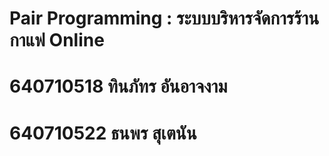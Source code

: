 # Pair Programming : ระบบบริหารจัดการร้านกาแฟ Online

# **640710518 ทินภัทร อันอาจงาม**  
# **640710522 ธนพร สุเตนัน**

